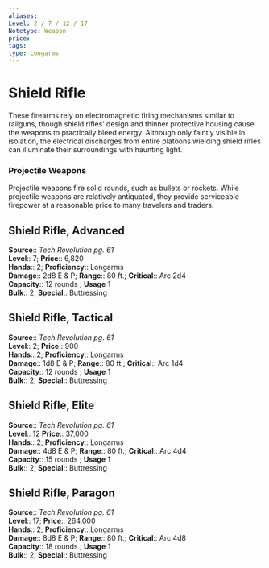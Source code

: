 ```yaml
---
aliases: 
Level: 2 / 7 / 12 / 17
Notetype: Weapon
price: 
tags: 
type: Longarms
---
```


# Shield Rifle

These firearms rely on electromagnetic firing mechanisms similar to railguns, though shield rifles’ design and thinner protective housing cause the weapons to practically bleed energy. Although only faintly visible in isolation, the electrical discharges from entire platoons wielding shield rifles can illuminate their surroundings with haunting light.

### Projectile Weapons

Projectile weapons fire solid rounds, such as bullets or rockets. While projectile weapons are relatively antiquated, they provide serviceable firepower at a reasonable price to many travelers and traders.  

## Shield Rifle, Advanced

**Source**:: _Tech Revolution pg. 61_  
**Level**:: 7;
**Price**:: 6,820  
**Hands**:: 2;
**Proficiency**:: Longarms  
**Damage**:: 2d8 E & P; **Range**:: 80 ft.;
**Critical**:: Arc 2d4  
**Capacity**:: 12 rounds ; **Usage** 1  
**Bulk**:: 2;
**Special**:: Buttressing

## Shield Rifle, Tactical

**Source**:: _Tech Revolution pg. 61_  
**Level**:: 2;
**Price**:: 900  
**Hands**:: 2;
**Proficiency**:: Longarms  
**Damage**:: 1d8 E & P; **Range**:: 80 ft.;
**Critical**:: Arc 1d4  
**Capacity**:: 12 rounds ; **Usage** 1  
**Bulk**:: 2;
**Special**:: Buttressing

## Shield Rifle, Elite

**Source**:: _Tech Revolution pg. 61_  
**Level**:: 12
**Price**:: 37,000  
**Hands**:: 2;
**Proficiency**:: Longarms  
**Damage**:: 4d8 E & P; **Range**:: 80 ft.;
**Critical**:: Arc 4d4  
**Capacity**:: 15 rounds ; **Usage** 1  
**Bulk**:: 2;
**Special**:: Buttressing

## Shield Rifle, Paragon

**Source**:: _Tech Revolution pg. 61_  
**Level**:: 17;
**Price**:: 264,000  
**Hands**:: 2;
**Proficiency**:: Longarms  
**Damage**:: 8d8 E & P; **Range**:: 80 ft.;
**Critical**:: Arc 4d8  
**Capacity**:: 18 rounds ; **Usage** 1  
**Bulk**:: 2;
**Special**:: Buttressing
